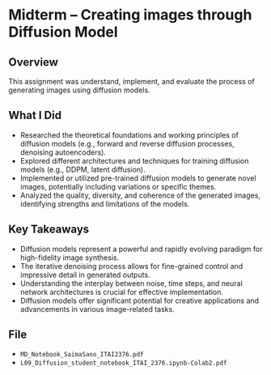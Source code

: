# Midterm – Creating images through Diffusion Model

## Overview
This assignment was understand, implement, and evaluate the process of generating images using diffusion models.

## What I Did
- Researched the theoretical foundations and working principles of diffusion models (e.g., forward and reverse diffusion processes, denoising autoencoders).
- Explored different architectures and techniques for training diffusion models (e.g., DDPM, latent diffusion).
- Implemented or utilized pre-trained diffusion models to generate novel images, potentially including variations or specific themes.
- Analyzed the quality, diversity, and coherence of the generated images, identifying strengths and limitations of the models.

## Key Takeaways
- Diffusion models represent a powerful and rapidly evolving paradigm for high-fidelity image synthesis.
- The iterative denoising process allows for fine-grained control and impressive detail in generated outputs.
- Understanding the interplay between noise, time steps, and neural network architectures is crucial for effective implementation.
- Diffusion models offer significant potential for creative applications and advancements in various image-related tasks.


## File
- `MD_Notebook_SaimaSano_ITAI2376.pdf`
- `L09_Diffusion_student_notebook_ITAI_2376.ipynb-Colab2.pdf`
